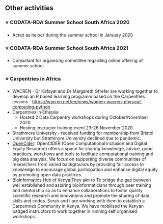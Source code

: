 ## Other activities
### :star: CODATA-RDA Summer School South Africa 2020 
- Acted as helper during the summer school in January 2020
### :star: CODATA-RDA Summer School South Africa 2021
- Consultant for organising committee regarding online offering of summer school
### :star: Carpentries in Africa
  - WACREN - Dr Kafayat  and Dr Margareth Gfrefer are working together to develop an R based learning programm based on the Carpentries lessons - https://wacren.net/en/news/women-wacren-physical-computing-python
  - Carpentries in Ethiopia
    - Hosted 2 Data Carpentry workshops during October/November 2020
    - Hosting instructor training event 23-26 November 2020. 
  - Strathmore University - received funding for membership from Bristol University but Strathmore University declined due to pandemic. 
  - [OpenCider](https://selgebali.gitbook.io/opencider/): OpenCIDER (Open Computational Inclusion and Digital Equity Resource) offers a space for sharing knowledge, advice, good practices, workflows and tools to facilitate computational training and big data analysis. We focus on supporting diverse communities of researchers from varied backgrounds by providing fair access to knowledge to encourage global participation and enhance digital equity by promoting open data practices.
 - [Bioinformatics Hub of Kenya](https://bioinformaticshubofkenya.wordpress.com/):They aim to To bridge the gap between well established and aspiring bioinformaticians through peer training and mentorship so as to enhance collaborations to foster quality scientific research and innovations and promote the sharing of data, skills and codes. Serah and I are working with them to establish a Carpentries Community in Kenya. We have mobilised the Kenyan badged instructors to work together in running self organised workshops. 



